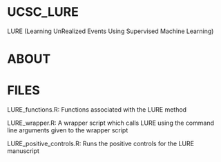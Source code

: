 # UCSC_LURE
LURE (Learning UnRealized Events Using Supervised Machine Learning)

# ABOUT


# FILES

LURE_functions.R: Functions associated with the LURE method

LURE_wrapper.R: A wrapper script which calls LURE using the command line arguments given to the wrapper script

LURE_positive_controls.R: Runs the positive controls for the LURE manuscript
